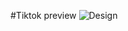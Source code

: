 #Tiktok preview
![Design](https://user-images.githubusercontent.com/119471551/228129069-0da7dbaa-2c6c-4aa0-ad73-34e13874243f.png)

